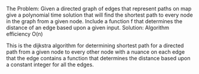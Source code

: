 The Problem:
Given a directed graph of edges that represent paths on map give a polynomial time solution that will
find the shortest path to every node in the graph from a given node.  Include a function f that
determines the distance of an edge based upon a given input.
Solution:
Algorithm efficiency O(n)

This is the dijkstra algorithm for determining shortest path for a directed path from a given node
to every other node with a nuance on each edge that the edge contains a function that determines the
distance based upon a constant integer for all the edges.
